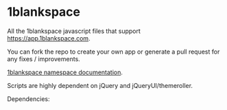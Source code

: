 1blankspace
===========

All the 1blankspace javascript files that support <a href="https://app.1blankspace.com" target="_blank">https://app.1blankspace.com</a>.

You can fork the repo to create your own app or generate a pull request for any fixes / improvements.

<a href="http://mydigitalstructure.com/1blankspace" target="_blank">1blankspace namespace documentation</a>.

Scripts are highly dependent on jQuery and jQueryUI/themeroller.

Dependencies:

<link rel=stylesheet href="/jscripts/fullcalendar-1.5.4/fullcalendar.css">
<script src="/jscripts/jquery-1.8.3.min.js"></script>
<script src="/jscripts/jquery-ui-1.9.2/jquery-ui-1.9.2.min.js"></script>
<script src="/jscripts/jquery-ui-timepicker-addon.js"></script>
<script src="/jscripts/jquery.cookie.js"></script>
<script src="/jscripts/tiny_mce-3.5.8/tiny_mce.js"></script>
<script src="/jscripts/fullcalendar-1.5.4/fullcalendar.min.js"></script>
<script src="/jscripts/jquery.touchwipe.1.1.1.min.js"></script>
<script src="/jscripts/date.js"></script>
<script src="/jscripts/md5-min.js"></script>
